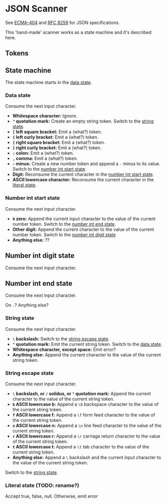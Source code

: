 # JSON Scanner

See [ECMA-404](https://datatracker.ietf.org/doc/html/rfc8259#ref-ECMA-404) and [RFC 8259](https://datatracker.ietf.org/doc/html/rfc8259) for JSON specifications.

This 'hand-made' scanner works as a state machine and it's described here.

## Tokens

## State machine

The state machine starts in the [data state](#data-state).

### Data state

Consume the next input character.

* **Whitespace character:** Ignore.
* **`"` quotation mark:** Create an empty string token. Switch to the [string state](#string-state).
* **`[` left square bracket:** Emit a (what?) token.
* **`{` left curly bracket:** Emit a (what?) token.
* **`]` right square bracket:** Emit a (what?) token.
* **`}` right curly bracket:** Emit a (what?) token.
* **`:` colon:** Emit a (what?) token.
* **`,` comma:** Emit a (what?) token.
* **`-` minus:** Create a new number token and append a `-` minus to its value. Switch to the [number int start state](#number-int-start-state).
* **Digit:** Reconsume the current character in the [number int start state](#number-int-start-state).
* **ASCII lowercase character:** Reconsume the current character in the [literal state](#literal-state-todo-rename).

### Number int start state

Consume the next input character.

* **`0` zero:** Append the current input character to the value of the current number token. Switch to the [number int end state](#number-int-end-state).
* **Other digit:** Append the current character to the value of the current number token. Switch to the [number int digit state](#number-int-digit-state)
* **Anything else:** ??

## Number int digit state

Consume the next input character.

## Number int end state

Consume the next input character.

On `.`? Anything else?

### String state

Consume the next input character.

* **`\` backslash:** Switch to the [string escape state](#string-escape-state).
* **`"` quotation mark:** Emit the current string token. Switch to the [data state](#data-state).
* **Whitespace character, except space:** Emit error?
* **Anything else:** Append the current character to the value of the current string token.

### String escape state

Consume the next input character.

* **`\` backslash, or `/` solidus, or `"` quotation mark:** Append the current character to the value of the current string token.
* **`b` ASCII lowercase b:** Append a `\b` backspace character to the value of the current string token.
* **`f` ASCII lowercase f:** Append a `\f` form feed character to the value of the current string token.
* **`n` ASCII lowercase n:** Append a `\n` line feed character to the value of the current string token.
* **`r` ASCII lowercase r:** Append a `\r` carriage return character to the value of the current string token.
* **`t` ASCII lowercase t:** Append a `\t` tab character to the value of the current string token.
* **Anything else:** Append a `\` backslash and the current input character to the value of the current string token.

Switch to the [string state](#string-state).

### Literal state (TODO: rename?)

Accept true, false, null. Otherwise, emit error